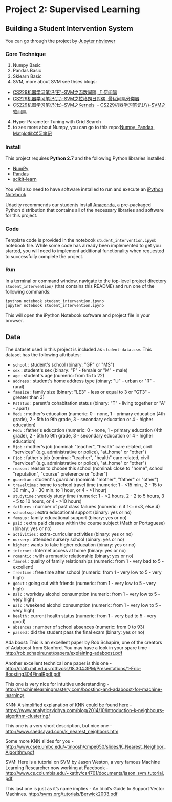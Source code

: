 # Project 2: Supervised Learning
## Building a Student Intervention System

You can go through the project by [Jupyter nbviewer](http://nbviewer.jupyter.org/github/daniellaah/Udacity-Machine-Learning-Projects/blob/master/projects/boston_housing/boston_housing.ipynb)

### Core Technique
1. Numpy Basic
2. Pandas Basic
4. Sklearn Basic
3. SVM, more about SVM see thses blogs:
  - [CS229机器学习笔记(五)-SVM之函数间隔, 几何间隔](http://daniellaah.github.io/2016/CS229-Machine-Learning-Notes-Lecture-6.html)
  - [CS229机器学习笔记(六)-SVM之拉格朗日对偶, 最优间隔分类器](http://daniellaah.github.io/2016/CS229-Machine-Learning-Notes-Lecture-7.html)
  - [CS229机器学习笔记(七)-SVM之Kernels](http://daniellaah.github.io/2016/CS229-Machine-Learning-Notes-Lecture-8.html)
  - [CS229机器学习笔记(八)-SVM之软间隔](http://daniellaah.github.io/2016/CS229-Machine-Learning-Notes-Lecture-8-1.html)
4. Hyper Parameter Tuning with Grid Search
5. to see more about Numpy, you can go to this repo:[Numpy, Pandas, Matplotlib学习笔记](https://github.com/daniellaah/python-scientific-computing)

### Install

This project requires **Python 2.7** and the following Python libraries installed:

- [NumPy](http://www.numpy.org/)
- [Pandas](http://pandas.pydata.org)
- [scikit-learn](http://scikit-learn.org/stable/)

You will also need to have software installed to run and execute an [iPython Notebook](http://ipython.org/notebook.html)

Udacity recommends our students install [Anaconda](https://www.continuum.io/downloads), a pre-packaged Python distribution that contains all of the necessary libraries and software for this project. 

### Code

Template code is provided in the notebook `student_intervention.ipynb` notebook file. While some code has already been implemented to get you started, you will need to implement additional functionality when requested to successfully complete the project.

### Run

In a terminal or command window, navigate to the top-level project directory `student_intervention/` (that contains this README) and run one of the following commands:

```ipython notebook student_intervention.ipynb```  
```jupyter notebook student_intervention.ipynb```

This will open the iPython Notebook software and project file in your browser.

## Data

The dataset used in this project is included as `student-data.csv`. This dataset has the following attributes:

- `school` : student's school (binary: "GP" or "MS")
- `sex` : student's sex (binary: "F" - female or "M" - male)
- `age` : student's age (numeric: from 15 to 22)
- `address` : student's home address type (binary: "U" - urban or "R" - rural)
- `famsize` : family size (binary: "LE3" - less or equal to 3 or "GT3" - greater than 3)
- `Pstatus` : parent's cohabitation status (binary: "T" - living together or "A" - apart)
- `Medu` : mother's education (numeric: 0 - none,  1 - primary education (4th grade), 2 - 5th to 9th grade, 3 - secondary education or 4 - higher education)
- `Fedu` : father's education (numeric: 0 - none,  1 - primary education (4th grade), 2 - 5th to 9th grade, 3 - secondary education or 4 - higher education)
- `Mjob` : mother's job (nominal: "teacher", "health" care related, civil "services" (e.g. administrative or police), "at_home" or "other")
- `Fjob` : father's job (nominal: "teacher", "health" care related, civil "services" (e.g. administrative or police), "at_home" or "other")
- `reason` : reason to choose this school (nominal: close to "home", school "reputation", "course" preference or "other")
- `guardian` : student's guardian (nominal: "mother", "father" or "other")
- `traveltime` : home to school travel time (numeric: 1 - <15 min., 2 - 15 to 30 min., 3 - 30 min. to 1 hour, or 4 - >1 hour)
- `studytime` : weekly study time (numeric: 1 - <2 hours, 2 - 2 to 5 hours, 3 - 5 to 10 hours, or 4 - >10 hours)
- `failures` : number of past class failures (numeric: n if 1<=n<3, else 4)
- `schoolsup` : extra educational support (binary: yes or no)
- `famsup` : family educational support (binary: yes or no)
- `paid` : extra paid classes within the course subject (Math or Portuguese) (binary: yes or no)
- `activities` : extra-curricular activities (binary: yes or no)
- `nursery` : attended nursery school (binary: yes or no)
- `higher` : wants to take higher education (binary: yes or no)
- `internet` : Internet access at home (binary: yes or no)
- `romantic` : with a romantic relationship (binary: yes or no)
- `famrel` : quality of family relationships (numeric: from 1 - very bad to 5 - excellent)
- `freetime` : free time after school (numeric: from 1 - very low to 5 - very high)
- `goout` : going out with friends (numeric: from 1 - very low to 5 - very high)
- `Dalc` : workday alcohol consumption (numeric: from 1 - very low to 5 - very high)
- `Walc` : weekend alcohol consumption (numeric: from 1 - very low to 5 - very high)
- `health` : current health status (numeric: from 1 - very bad to 5 - very good)
- `absences` : number of school absences (numeric: from 0 to 93)
- `passed` : did the student pass the final exam (binary: yes or no)


Ada boost:
This is an excellent paper by Rob Schapire, one of the creators of Adaboost from Stanford. You may have a look in your spare time - http://rob.schapire.net/papers/explaining-adaboost.pdf

Another excellent technical one paper is this one - http://math.mit.edu/~rothvoss/18.304.3PM/Presentations/1-Eric-Boosting304FinalRpdf.pdf

This one is very nice for intuitive understanding - http://machinelearningmastery.com/boosting-and-adaboost-for-machine-learning/

KNN:
A simplified explanation of KNN could be found here - https://www.analyticsvidhya.com/blog/2014/10/introduction-k-neighbours-algorithm-clustering/

This one is a very short description, but nice one - http://www.saedsayad.com/k_nearest_neighbors.htm

Some more KNN slides for you - http://www.csee.umbc.edu/~tinoosh/cmpe650/slides/K_Nearest_Neighbor_Algorithm.pdf

SVM:
Here is a tutorial on SVM by Jason Weston, a very famous Machine Learning Researcher now working at Facebook - http://www.cs.columbia.edu/~kathy/cs4701/documents/jason_svm_tutorial.pdf

This last one is just as it’s name implies - An Idiot’s Guide to Support Vector Machines.
http://svms.org/tutorials/Berwick2003.pdf
